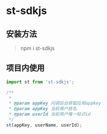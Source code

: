 # st-sdkjs 

## 安装方法  

> npm i st-sdkjs 


## 项目内使用 

```js 
import st from 'st-sdkjs';

/**
 * 
 * @param appKey 闪调后台获取应用appkey
 * @param appKey 当前用户姓名
 * @param userId 当前用户唯一标识id
 */
st(appKey, userName, userId);
```